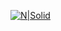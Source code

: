 
[![N|Solid](https://pngimg.com/uploads/google_drive/small/google_drive_PNG4.png)](https://docs.google.com/document/d/1ezFDQqBBTsaWDp2R5YBaIrjykaXhK0KqMXMx3f2bwfw/edit?usp=sharing)
